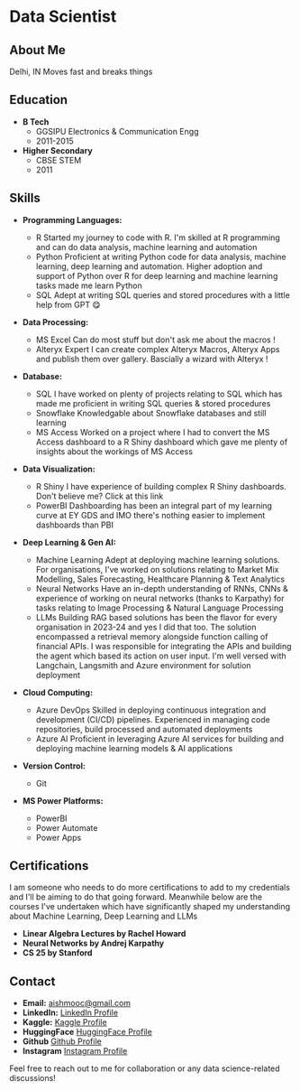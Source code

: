 # Data Scientist

## About Me
Delhi, IN 
Moves fast and breaks things 

## Education
- **B Tech**
  - GGSIPU
      Electronics & Communication Engg
  - 2011-2015
- **Higher Secondary**
  - CBSE
      STEM 
  - 2011

## Skills
- **Programming Languages:** 
  - R
      Started my journey to code with R. I'm skilled at R programming and can do data analysis, machine learning and automation
  - Python
      Proficient at writing Python code for data analysis, machine learning, deep learning and automation. Higher adoption and support of Python over R for deep learning and machine learning tasks made me learn Python  
  - SQL
      Adept at writing SQL queries and stored procedures with a little help from GPT 😋

- **Data Processing:** 
  - MS Excel 
      Can do most stuff but don't ask me about the macros !
  - Alteryx Expert
      I can create complex Alteryx Macros, Alteryx Apps and publish them over gallery. Bascially a wizard with Alteryx !

- **Database:** 
  - SQL
      I have worked on plenty of projects relating to SQL which has made me proficient in writing SQL queries & stored procedures
  - Snowflake
      Knowledgable about Snowflake databases and still learning
  - MS Access
      Worked on a project where I had to convert the MS Access dashboard to a R Shiny dashboard which gave me plenty of insights about the workings of MS Access

- **Data Visualization:** 
  - R Shiny
      I have experience of building complex R Shiny dashboards. Don't believe me? Click at this link  
  - PowerBI
      Dashboarding has been an integral part of my learning curve at EY GDS and IMO there's nothing easier to implement dashboards than PBI

- **Deep Learning & Gen AI:** 
  - Machine Learning 
      Adept at deploying machine learning solutions. For organisations, I've worked on solutions relating to Market Mix Modelling, Sales Forecasting, Healthcare Planning & Text Analytics 
  - Neural Networks
      Have an in-depth understanding of RNNs, CNNs & experience of working on neural networks (thanks to Karpathy) for tasks relating to Image Processing & Natural Language Processing
  - LLMs
      Building RAG based solutions has been the flavor for every organisation in 2023-24 and yes I did that too. The solution encompassed a retrieval memory alongside function calling of financial APIs. I was responsible for integrating the APIs and building the agent which based its action on user input. I'm well versed with Langchain, Langsmith and Azure environment for solution deployment

- **Cloud Computing:** 
  - Azure DevOps
    Skilled in deploying continuous integration and development (CI/CD) pipelines. Experienced in managing code repositories, build processed and automated deployments
  - Azure AI
    Proficient in leveraging Azure AI services for building and deploying machine learning models & AI applications

- **Version Control:** 
  - Git

- **MS Power Platforms:** 
  - PowerBI
  - Power Automate
  - Power Apps

## Certifications
  I am someone who needs to do more certifications to add to my credentials and I'll be aiming to do that going forward. Meanwhile below are the courses I've undertaken which have significantly shaped my understanding about Machine Learning, Deep Learning and LLMs 
- **Linear Algebra Lectures by Rachel Howard**
- **Neural Networks by Andrej Karpathy**
- **CS 25 by Stanford**

## Contact
- **Email:** [aishmooc@gmail.com](mailto:aishmooc@gmail.com)
- **LinkedIn:** [LinkedIn Profile](https://www.linkedin.com/in/aishwaryasharma2/)
- **Kaggle:** [Kaggle Profile](https://www.kaggle.com/aishwaryasharma1992)
- **HuggingFace** [HuggingFace Profile](https://huggingface.co/aishidiot)
- **Github** [Github Profile](https://github.com/aish-codes)
- **Instagram** [Instagram Profile](https://www.instagram.com/aishidiot/)

Feel free to reach out to me for collaboration or any data science-related discussions!
